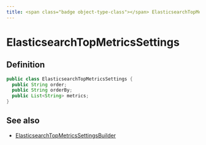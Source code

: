 ```yaml
---
title: <span class="badge object-type-class"></span> ElasticsearchTopMetricsSettings
---
```

# <span class="badge object-type-class"></span> ElasticsearchTopMetricsSettings

## Definition

```java
public class ElasticsearchTopMetricsSettings {
  public String order;
  public String orderBy;
  public List<String> metrics;
}
```
## See also

 * <span class="badge builder"></span> [ElasticsearchTopMetricsSettingsBuilder](./builder-ElasticsearchTopMetricsSettingsBuilder.md)

